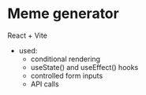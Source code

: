 # Meme generator

React + Vite

- used:
  - conditional rendering
  - useState() and useEffect() hooks
  - controlled form inputs
  - API calls
